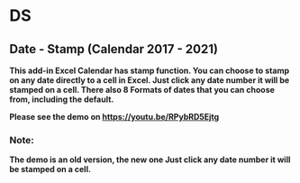 # DS
## Date - Stamp (Calendar 2017 - 2021)
**This add-in Excel Calendar has stamp function. 
You can choose to stamp on any date directly to a cell in Excel. 
Just click any date number it will be stamped on a cell. 
There also 8 Formats of dates that you can choose from, 
including the default.**

**Please see the demo on https://youtu.be/RPybRD5Ejtg**

### Note:
**The demo is an old version, the new one 
Just click any date number it will be stamped on a cell.**
